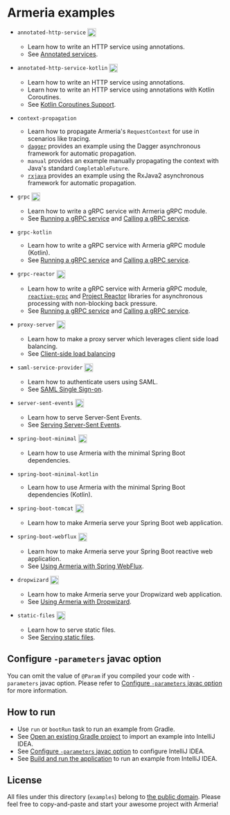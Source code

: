 # Armeria examples

- `annotated-http-service` <a href="https://gitpod.io/#project=annotated-http-service/https://github.com/line/armeria-examples/tree/master/annotated-http-service/src/main/java/example/armeria/server/annotated/Main.java">
                             <img align="absmiddle" height="20" src="https://gitpod.io/button/open-in-gitpod.svg"/>
                           </a> 
  - Learn how to write an HTTP service using annotations.
  - See [Annotated services](https://armeria.dev/docs/server-annotated-service).

- `annotated-http-service-kotlin` <a href="https://gitpod.io/#project=annotated-http-service/https://github.com/line/armeria-examples/tree/master/annotated-http-service-kotlin/src/main/kotlin/example/armeria/server/annotated/kotlin/Main.kt">
                                    <img align="absmiddle" height="20" src="https://gitpod.io/button/open-in-gitpod.svg"/>
                                  </a>
  - Learn how to write an HTTP service using annotations.
  - Learn how to write an HTTP service using annotations with Kotlin Coroutines.
  - See [Kotlin Coroutines Support](https://armeria.dev/docs/server-annotated-service#kotlin-coroutines-support).

- `context-propagation`
  - Learn how to propagate Armeria's `RequestContext` for use in scenarios like tracing.
  - [`dagger`](https://dagger.dev/producers) provides an example using the Dagger asynchronous framework for
  automatic propagation.
  - `manual` provides an example manually propagating the context with Java's standard `CompletableFuture`.
  - [`rxjava`](https://github.com/ReactiveX/RxJava/tree/2.x) provides an example using the RxJava2 asynchronous
  framework for automatic propagation.

- `grpc` <a href="https://gitpod.io/#project=grpc/https://github.com/line/armeria-examples/tree/master/grpc/src/main/java/example/armeria/grpc/Main.java">
           <img align="absmiddle" height="20" src="https://gitpod.io/button/open-in-gitpod.svg"/>
         </a> 
  - Learn how to write a gRPC service with Armeria gRPC module.
  - See [Running a gRPC service](https://armeria.dev/docs/server-grpc) and
    [Calling a gRPC service](https://armeria.dev/docs/client-grpc).
    
- `grpc-kotlin`
  - Learn how to write a gRPC service with Armeria gRPC module (Kotlin).
  - See [Running a gRPC service](https://armeria.dev/docs/server-grpc) and
    [Calling a gRPC service](https://armeria.dev/docs/client-grpc).

- `grpc-reactor` <a href="https://gitpod.io/#project=grpc-reactor/https://github.com/line/armeria-examples/tree/master/grpc-reactor/src/main/java/example/armeria/grpc/reactor/Main.java">
                   <img align="absmiddle" height="20" src="https://gitpod.io/button/open-in-gitpod.svg"/>
                 </a> 
  - Learn how to write a gRPC service with Armeria gRPC module,
    [`reactive-grpc`](https://github.com/salesforce/reactive-grpc) and
    [Project Reactor](https://projectreactor.io/) libraries for asynchronous processing
    with non-blocking back pressure.
  - See [Running a gRPC service](https://armeria.dev/docs/server-grpc) and
    [Calling a gRPC service](https://armeria.dev/docs/client-grpc).

- `proxy-server` <a href="https://gitpod.io/#project=proxy-server/https://github.com/line/armeria-examples/tree/master/proxy-server/src/main/java/example/armeria/proxy/Main.java">
                   <img align="absmiddle" height="20" src="https://gitpod.io/button/open-in-gitpod.svg"/>
                 </a> 
  - Learn how to make a proxy server which leverages client side load balancing.
  - See [Client-side load balancing](https://armeria.dev/docs/client-service-discovery)

- `saml-service-provider` <a href="https://gitpod.io/#project=sam-service-provider/https://github.com/line/armeria-examples/tree/master/saml-service-provider/src/main/java/example/armeria/server/saml/sp/Main.java">
                            <img align="absmiddle" height="20" src="https://gitpod.io/button/open-in-gitpod.svg"/>
                          </a> 
  - Learn how to authenticate users using SAML.
  - See [SAML Single Sign-on](https://armeria.dev/docs/advanced-saml).

- `server-sent-events` <a href="https://gitpod.io/#project=server-sent-events/https://github.com/line/armeria-examples/tree/master/server-sent-events/src/main/java/example/armeria/server/sse/Main.java">
                         <img align="absmiddle" height="20" src="https://gitpod.io/button/open-in-gitpod.svg"/>
                       </a> 
  - Learn how to serve Server-Sent Events.
  - See [Serving Server-Sent Events](https://armeria.dev/docs/server-sse).
  
- `spring-boot-minimal` <a href="https://gitpod.io/#project=spring-boot-minimal/https://github.com/line/armeria-examples/tree/master/spring-boot-minimal/src/main/java/example/springframework/boot/minimal/Main.java">
                          <img align="absmiddle" height="20" src="https://gitpod.io/button/open-in-gitpod.svg"/>
                        </a> 
  - Learn how to use Armeria with the minimal Spring Boot dependencies.

- `spring-boot-minimal-kotlin`
  - Learn how to use Armeria with the minimal Spring Boot dependencies (Kotlin).

- `spring-boot-tomcat` <a href="https://gitpod.io/#project=spring-boot-tomcat/https://github.com/line/armeria-examples/tree/master/spring-boot-tomcat/src/main/java/example/springframework/boot/tomcat/Main.java">
                         <img align="absmiddle" height="20" src="https://gitpod.io/button/open-in-gitpod.svg"/>
                       </a> 
  - Learn how to make Armeria serve your Spring Boot web application.

- `spring-boot-webflux` <a href="https://gitpod.io/#project=spring-boot-webflux/https://github.com/line/armeria-examples/tree/master/spring-boot-webflux/src/main/java/example/springframework/boot/webflux/Main.java">
                          <img align="absmiddle" height="20" src="https://gitpod.io/button/open-in-gitpod.svg"/>
                        </a> 
  - Learn how to make Armeria serve your Spring Boot reactive web application.
  - See [Using Armeria with Spring WebFlux](https://armeria.dev/docs/advanced-spring-webflux-integration).

- `dropwizard` <a href="https://gitpod.io/#project=dropwizard/https://github.com/line/armeria-examples/tree/master/dropwizard/src/main/java/example/dropwizard/DropwizardArmeriaApplication.java">
                 <img align="absmiddle" height="20" src="https://gitpod.io/button/open-in-gitpod.svg"/>
               </a> 
  - Learn how to make Armeria serve your Dropwizard web application.
  - See [Using Armeria with Dropwizard](https://armeria.dev/docs/advanced-dropwizard-integration).

- `static-files` <a href="https://gitpod.io/#project=static-files/https://github.com/line/armeria-examples/tree/master/static-files/src/main/java/example/armeria/server/files/Main.java">
                   <img align="absmiddle" height="20" src="https://gitpod.io/button/open-in-gitpod.svg"/>
                 </a> 
  - Learn how to serve static files.
  - See [Serving static files](https://armeria.dev/docs/server-http-file).

## Configure `-parameters` javac option 

You can omit the value of `@Param` if you compiled your code with `-parameters` javac option.
Please refer to [Configure `-parameters` javac option](http://armeria.dev/setup.html#configure-parameters-javac-option) for more information.

## How to run

- Use `run` or `bootRun` task to run an example from Gradle.
- See [Open an existing Gradle project](https://www.jetbrains.com/help/idea/gradle.html#gradle_import_project_start) to import an example into IntelliJ IDEA.
- See [Configure `-parameters` javac option](http://armeria.dev/setup.html#configure-parameters-javac-option) to configure IntelliJ IDEA.
- See [Build and run the application](https://www.jetbrains.com/help/idea/creating-and-running-your-first-java-application.html#run_app) to run an example from IntelliJ IDEA.

## License

All files under this directory (`examples`) belong to
[the public domain](https://en.wikipedia.org/wiki/Public_domain).
Please feel free to copy-and-paste and start your awesome project with Armeria!
